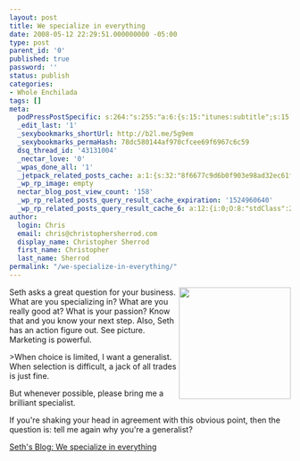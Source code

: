 ```yaml
---
layout: post
title: We specialize in everything
date: 2008-05-12 22:29:51.000000000 -05:00
type: post
parent_id: '0'
published: true
password: ''
status: publish
categories:
- Whole Enchilada
tags: []
meta:
  podPressPostSpecific: s:264:"s:255:"a:6:{s:15:"itunes:subtitle";s:15:"##PostExcerpt##";s:14:"itunes:summary";s:15:"##PostExcerpt##";s:15:"itunes:keywords";s:17:"##WordPressCats##";s:13:"itunes:author";s:10:"##Global##";s:15:"itunes:explicit";s:7:"Default";s:12:"itunes:block";s:7:"Default";}";";
  _edit_last: '1'
  _sexybookmarks_shortUrl: http://b2l.me/5g9em
  _sexybookmarks_permaHash: 78dc580144af970cfcee69f6967c6c59
  dsq_thread_id: '43131004'
  _nectar_love: '0'
  _wpas_done_all: '1'
  _jetpack_related_posts_cache: a:1:{s:32:"8f6677c9d6b0f903e98ad32ec61f8deb";a:2:{s:7:"expires";i:1495702404;s:7:"payload";a:3:{i:0;a:1:{s:2:"id";i:1267;}i:1;a:1:{s:2:"id";i:3354;}i:2;a:1:{s:2:"id";i:968;}}}}
  _wp_rp_image: empty
  nectar_blog_post_view_count: '158'
  _wp_rp_related_posts_query_result_cache_expiration: '1524960640'
  _wp_rp_related_posts_query_result_cache_6: a:12:{i:0;O:8:"stdClass":2:{s:7:"post_id";s:4:"1261";s:5:"score";s:17:"65.12256817711018";}i:1;O:8:"stdClass":2:{s:7:"post_id";s:3:"626";s:5:"score";s:18:"61.788276395452286";}i:2;O:8:"stdClass":2:{s:7:"post_id";s:4:"1309";s:5:"score";s:17:"59.18013714141391";}i:3;O:8:"stdClass":2:{s:7:"post_id";s:3:"700";s:5:"score";s:17:"56.80756639586983";}i:4;O:8:"stdClass":2:{s:7:"post_id";s:3:"624";s:5:"score";s:17:"52.24112494426208";}i:5;O:8:"stdClass":2:{s:7:"post_id";s:3:"673";s:5:"score";s:17:"50.70715853749998";}i:6;O:8:"stdClass":2:{s:7:"post_id";s:3:"625";s:5:"score";s:16:"46.2986939085658";}i:7;O:8:"stdClass":2:{s:7:"post_id";s:3:"615";s:5:"score";s:16:"46.2986939085658";}i:8;O:8:"stdClass":2:{s:7:"post_id";s:4:"1297";s:5:"score";s:18:"26.033882981408276";}i:9;O:8:"stdClass":2:{s:7:"post_id";s:3:"840";s:5:"score";s:18:"24.664278564541014";}i:10;O:8:"stdClass":2:{s:7:"post_id";s:3:"836";s:5:"score";s:18:"22.689048888503457";}i:11;O:8:"stdClass":2:{s:7:"post_id";s:4:"4500";s:5:"score";s:18:"20.093707612345934";}}
author:
  login: Chris
  email: chris@christophersherrod.com
  display_name: Christopher Sherrod
  first_name: Christopher
  last_name: Sherrod
permalink: "/we-specialize-in-everything/"
---
```

<p><img class="alignright size-medium wp-image-696" style="float: right;" title="Seth Godin" src="{{ site.baseurl }}/posts/2008/05/sethgodinactionfigure.jpg" alt="" width="200" /></p>
<p>Seth asks a great question for your business.  What are you specializing in?  What are you really good at?  What is your passion?  Know that and you know your next step.  Also, Seth has an action figure out.  See picture.  Marketing is powerful.</p>
>When choice is limited, I want a generalist. When selection is difficult, a jack of all trades is just fine.</p>
<p>But whenever possible, please bring me a brilliant specialist.</p>
<p>If you're shaking your head in agreement with this obvious point, then the question is: tell me again why you're a generalist?</p></blockquote>
<p><a href="http://sethgodin.typepad.com/seths_blog/2008/05/we-specialize-i.html" rel="nofollow">Seth's Blog: We specialize in everything</a></p>
